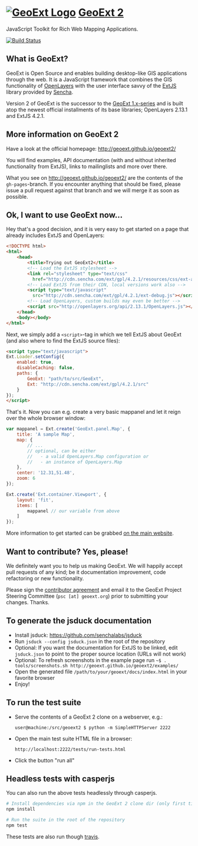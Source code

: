 # [![GeoExt Logo](http://geoext.github.io/geoext2/website-resources/img/GeoExt-logo.png "GeoExt Logo")](http://geoext.github.io/geoext2/) [GeoExt 2](http://geoext.github.io/geoext2/)

JavaScript Toolkit for Rich Web Mapping Applications.

[![Build Status](https://travis-ci.org/geoext/geoext2.svg?branch=master)](https://travis-ci.org/geoext/geoext2)


## What is GeoExt?

GeoExt is Open Source and enables building desktop-like GIS applications through
the web. It is a JavaScript framework that combines the GIS functionality of
[OpenLayers](http://openlayers.org) with the user interface savvy of the
[ExtJS](http://www.sencha.com/products/extjs/) library provided by
[Sencha](http://www.sencha.com/).

Version 2 of GeoExt is the successor to the
[GeoExt 1.x-series](http://geoext.org) and is built atop the newest official
installments of its base libraries; OpenLayers 2.13.1 and ExtJS 4.2.1.


## More information on GeoExt 2

Have a look at the official homepage: http://geoext.github.io/geoext2/

You will find examples, API documentation (with and without inherited
functionality from ExtJS), links to mailinglists and more over there.

What you see on http://geoext.github.io/geoext2/ are the contents of the
`gh-pages`-branch. If you encounter anything that should be fixed, please issue
a pull request against that branch and we will merge it as soon as possible.


## Ok, I want to use GeoExt now...

Hey that's a good decision, and it is very easy to get started on a page that
already includes ExtJS and OpenLayers:

```html
<!DOCTYPE html>
<html>
    <head>
        <title>Trying out GeoExt2</title>
        <!-- Load the ExtJS stylesheet -->
        <link rel="stylesheet" type="text/css"
          href="http://cdn.sencha.com/ext/gpl/4.2.1/resources/css/ext-all.css">
        <!-- Load ExtJS from their CDN, local versions work also -->
        <script type="text/javascript"
          src="http://cdn.sencha.com/ext/gpl/4.2.1/ext-debug.js"></script>
        <!-- Load OpenLayers, custom builds may even be better -->
        <script src="http://openlayers.org/api/2.13.1/OpenLayers.js"></script>
    </head>
    <body></body>
</html>
```

Next, we simply add a `<script>`-tag in which we tell ExtJS about GeoExt (and
also where to find the ExtJS source files):

```html
<script type="text/javascript">
Ext.Loader.setConfig({
    enabled: true,
    disableCaching: false,
    paths: {
        GeoExt: "path/to/src/GeoExt",
        Ext: "http://cdn.sencha.com/ext/gpl/4.2.1/src"
    }
});
</script>
```

That's it. Now you can e.g. create a very basic mappanel and let it reign over
the whole browser window:

```javascript
var mappanel = Ext.create('GeoExt.panel.Map', {
    title: 'A sample Map',
    map: {
        // ...
        // optional, can be either
        //   - a valid OpenLayers.Map configuration or
        //   - an instance of OpenLayers.Map
    },
    center: '12.31,51.48',
    zoom: 6
});

Ext.create('Ext.container.Viewport', {
    layout: 'fit',
    items: [
        mappanel // our variable from above
    ]
});
```

More information to get started can be grabbed
[on the main website](http://geoext.github.io/geoext2).


## Want to contribute? Yes, please!

We definitely want you to help us making GeoExt. We will happily accept pull
requests of any kind; be it documentation improvement, code refactoring or new
functionality.

Please sign the [contributor agreement](http://trac.geoext.org/browser/docs/contributor_agreements/geoext_agreement.pdf?format=raw)
and email it to the GeoExt Project Steering Committee (`psc [at] geoext.org`)
prior to submitting your changes. Thanks.


## To generate the jsduck documentation

*   Install jsduck: https://github.com/senchalabs/jsduck
*   Run `jsduck --config jsduck.json` in the root of the repository
*   Optional: If you want the documentation for ExtJS to be linked, edit
    `jsduck.json` to point to the proper source location (URLs will not work)
*   Optional: To refresh screenshots in the example page run
	`~$ . tools/screenshots.sh http://geoext.github.io/geoext2/examples/`
*   Open the generated file `/path/to/your/geoext/docs/index.html` in your
    favorite browser
*   Enjoy!


## To run the test suite

*   Serve the contents of a GeoExt 2 clone on a webserver, e.g.:

    `user@machine:/src/geoext2 $ python -m SimpleHTTPServer 2222`

*   Open the main test suite HTML file in a browser:

    `http://localhost:2222/tests/run-tests.html`

*   Click the button "run all"

## Headless tests with casperjs

You can also run the above tests headlessly through casperjs.

```bash
# Install dependencies via npm in the GeoExt 2 clone dir (only first time)
npm install

# Run the suite in the root of the repository
npm test
```

These tests are also run though [travis](https://travis-ci.org/geoext/geoext2).


